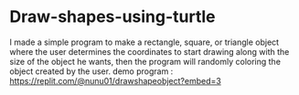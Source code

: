 # Draw-shapes-using-turtle
I made a simple program to make a rectangle, square, or triangle object where the user determines the coordinates to start drawing along with the size of the object he wants, 
then the program will randomly coloring the object created by the user. demo program : https://replit.com/@nunu01/drawshapeobject?embed=3
